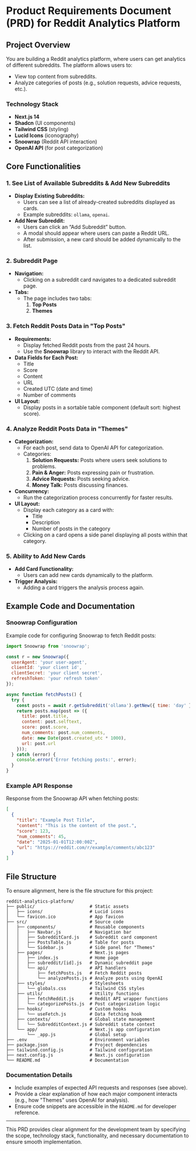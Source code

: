 # Product Requirements Document (PRD) for Reddit Analytics Platform

## Project Overview
You are building a Reddit analytics platform, where users can get analytics of different subreddits. The platform allows users to:
- View top content from subreddits.
- Analyze categories of posts (e.g., solution requests, advice requests, etc.).

### Technology Stack
- **Next.js 14**
- **Shadcn** (UI components)
- **Tailwind CSS** (styling)
- **Lucid Icons** (iconography)
- **Snoowrap** (Reddit API interaction)
- **OpenAI API** (for post categorization)

## Core Functionalities

### 1. **See List of Available Subreddits & Add New Subreddits**
- **Display Existing Subreddits:**
  - Users can see a list of already-created subreddits displayed as cards.
  - Example subreddits: `ollama`, `openai`.
- **Add New Subreddit:**
  - Users can click an “Add Subreddit” button.
  - A modal should appear where users can paste a Reddit URL.
  - After submission, a new card should be added dynamically to the list.

### 2. **Subreddit Page**
- **Navigation:**
  - Clicking on a subreddit card navigates to a dedicated subreddit page.
- **Tabs:**
  - The page includes two tabs:
    1. **Top Posts**
    2. **Themes**

### 3. **Fetch Reddit Posts Data in "Top Posts"**
- **Requirements:**
  - Display fetched Reddit posts from the past 24 hours.
  - Use the **Snoowrap** library to interact with the Reddit API.
- **Data Fields for Each Post:**
  - Title
  - Score
  - Content
  - URL
  - Created UTC (date and time)
  - Number of comments
- **UI Layout:**
  - Display posts in a sortable table component (default sort: highest score).

### 4. **Analyze Reddit Posts Data in "Themes"**
- **Categorization:**
  - For each post, send data to OpenAI API for categorization.
  - Categories:
    1. **Solution Requests:** Posts where users seek solutions to problems.
    2. **Pain & Anger:** Posts expressing pain or frustration.
    3. **Advice Requests:** Posts seeking advice.
    4. **Money Talk:** Posts discussing finances.
- **Concurrency:**
  - Run the categorization process concurrently for faster results.
- **UI Layout:**
  - Display each category as a card with:
    - Title
    - Description
    - Number of posts in the category
  - Clicking on a card opens a side panel displaying all posts within that category.

### 5. **Ability to Add New Cards**
- **Add Card Functionality:**
  - Users can add new cards dynamically to the platform.
- **Trigger Analysis:**
  - Adding a card triggers the analysis process again.

## Example Code and Documentation

### Snoowrap Configuration
Example code for configuring Snoowrap to fetch Reddit posts:

```javascript
import Snoowrap from 'snoowrap';

const r = new Snoowrap({
  userAgent: 'your user-agent',
  clientId: 'your client id',
  clientSecret: 'your client secret',
  refreshToken: 'your refresh token'
});

async function fetchPosts() {
  try {
    const posts = await r.getSubreddit('ollama').getNew({ time: 'day' });
    return posts.map(post => ({
      title: post.title,
      content: post.selftext,
      score: post.score,
      num_comments: post.num_comments,
      date: new Date(post.created_utc * 1000),
      url: post.url
    }));
  } catch (error) {
    console.error('Error fetching posts:', error);
  }
}
```

### Example API Response
Response from the Snoowrap API when fetching posts:

```json
[
  {
    "title": "Example Post Title",
    "content": "This is the content of the post.",
    "score": 123,
    "num_comments": 45,
    "date": "2025-01-01T12:00:00Z",
    "url": "https://reddit.com/r/example/comments/abc123"
  }
]
```

## File Structure
To ensure alignment, here is the file structure for this project:

```plaintext
reddit-analytics-platform/
├── public/                     # Static assets
│   ├── icons/                  # Lucid icons
│   └── favicon.ico             # App favicon
├── src/                        # Source code
│   ├── components/             # Reusable components
│   │   ├── Navbar.js           # Navigation bar
│   │   ├── SubredditCard.js    # Subreddit card component
│   │   ├── PostsTable.js       # Table for posts
│   │   └── Sidebar.js          # Side panel for "Themes"
│   ├── pages/                  # Next.js pages
│   │   ├── index.js            # Home page
│   │   ├── subreddit/[id].js   # Dynamic subreddit page
│   │   └── api/                # API handlers
│   │       ├── fetchPosts.js   # Fetch Reddit posts
│   │       └── analyzePosts.js # Analyze posts using OpenAI
│   ├── styles/                 # Stylesheets
│   │   └── globals.css         # Tailwind CSS styles
│   ├── utils/                  # Utility functions
│   │   ├── fetchReddit.js      # Reddit API wrapper functions
│   │   └── categorizePosts.js  # Post categorization logic
│   ├── hooks/                  # Custom hooks
│   │   └── useFetch.js         # Data fetching hook
│   ├── contexts/               # Global state management
│   │   └── SubredditContext.js # Subreddit state context
│   └── app/                    # Next.js app configuration
│       └── _app.js             # Global setup
├── .env                        # Environment variables
├── package.json                # Project dependencies
├── tailwind.config.js          # Tailwind configuration
├── next.config.js              # Next.js configuration
└── README.md                   # Documentation
```

### Documentation Details
- Include examples of expected API requests and responses (see above).
- Provide a clear explanation of how each major component interacts (e.g., how "Themes" uses OpenAI for analysis).
- Ensure code snippets are accessible in the `README.md` for developer reference.

---
This PRD provides clear alignment for the development team by specifying the scope, technology stack, functionality, and necessary documentation to ensure smooth implementation.

